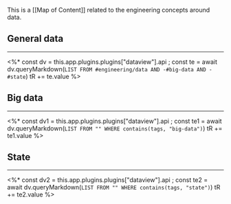 This is a [[Map of Content]] related to the engineering concepts around data.

## General data
---
<%*
const dv = this.app.plugins.plugins["dataview"].api ;
const te = await dv.queryMarkdown(`LIST FROM #engineering/data AND -#big-data AND -#state`)
tR += te.value
%>
## Big data
---
<%*
const dv1 = this.app.plugins.plugins["dataview"].api ;
const te1 = await dv.queryMarkdown(`LIST FROM "" WHERE contains(tags, "big-data")`)
tR += te1.value
%>
## State
---
<%*
const dv2 = this.app.plugins.plugins["dataview"].api ;
const te2 = await dv.queryMarkdown(`LIST FROM "" WHERE contains(tags, "state")`)
tR += te2.value
%>
